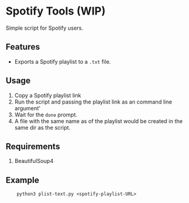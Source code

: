# Spotify Tools (WIP)
Simple script for Spotify users.

## Features
- Exports a Spotify playlist to a `.txt` file.


## Usage
1. Copy a Spotify playlist link
2. Run the script and passing the playlist link as an command line argument'
3. Wait for the `done` prompt.
4. A file with the same name as of the playlist would be created in the same dir as the script.

## Requirements
1. BeautifulSoup4

## Example
```Shell
    python3 plist-text.py <spotify-playlist-URL>
```
